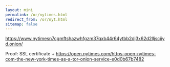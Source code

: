 ```yaml
---
layout: mini
permalink: /or/nytimes.html
redirect_from: /or/nyt.html
sitemap: false
---
```


https://www.nytimesn7cgmftshazwhfgzm37qxb44r64ytbb2dj3x62d2lljsciiyd.onion/

Proof: SSL certificate +
https://open.nytimes.com/https-open-nytimes-com-the-new-york-times-as-a-tor-onion-service-e0d0b67b7482
